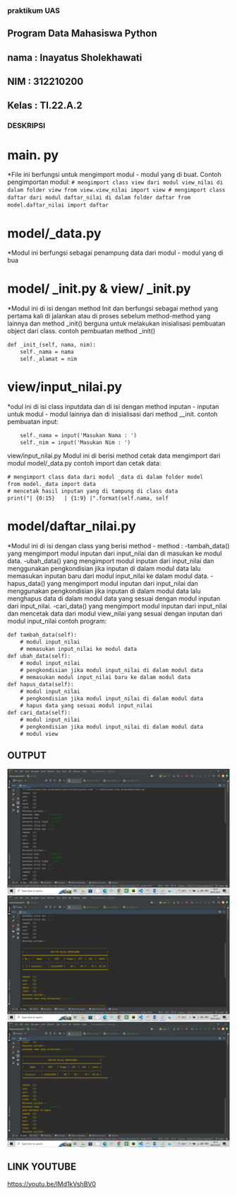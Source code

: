 ### praktikum UAS
## Program Data Mahasiswa Python

## nama     : Inayatus Sholekhawati
## NIM      : 312210200
## Kelas    : TI.22.A.2

### DESKRIPSI
# main. py
*File ini berfungsi untuk mengimport modul - modul yang di buat.
    Contoh pengimportan modul:
    ```
    # mengimport class view dari modul view_nilai di dalam folder view
    from view.view_nilai import view
    # mengimport class daftar dari modul daftar_nilai di dalam folder daftar
    from model.daftar_nilai import daftar
    ```
# model/_data.py
*Modul ini berfungsi sebagai penampung data dari modul - modul yang di bua

# model/ _init.py & view/ _init.py
*Modul ini di isi dengan method Init dan berfungsi sebagai method yang pertama kali di jalankan atau di proses sebelum method-method yang lainnya dan method _init() berguna untuk melakukan inisialisasi pembuatan object dari class.
    contoh pembuatan method _init()
```
def _init_(self, nama, nim):
    self._nama = nama
    self._alamat = nim
```

# view/input_nilai.py
*odul ini di isi class inputdata dan di isi dengan method inputan - inputan untuk modul - modul lainnya dan di inisialisasi dari method __init.
    contoh pembuatan input:
```
    self._nama = input('Masukan Nama : ')
    self._nim = input('Masukan Nim : ')
```
view/input_nilai.py
Modul ini di berisi method cetak data mengimport dari modul model/_data.py
contoh import dan cetak data:
```
# mengimport class data dari modul _data di dalam folder model
from model._data import data
# mencetak hasil inputan yang di tampung di class data
print("| {0:15}   | {1:9} |".format(self.nama, self
```

# model/daftar_nilai.py
*Modul ini di isi dengan class yang berisi method - method :
    -tambah_data() yang mengimport modul inputan dari input_nilai dan di masukan ke modul data.
    -ubah_data() yang mengimport modul inputan dari input_nilai dan menggunakan pengkondisian jika inputan di dalam modul data lalu memasukan  inputan baru dari modul input_nilai ke dalam modul data.
    -hapus_data() yang mengimport modul inputan dari input_nilai dan menggunakan pengkondisian jika inputan di dalam modul data lalu menghapus data di dalam modul data yang sesuai dengan modul inputan dari input_nilai.
    -cari_data() yang mengimport modul inputan dari input_nilai dan mencetak data dari modul view_nilai yang sesuai dengan inputan dari modul input_nilai contoh program:

```
def tambah_data(self):
    # modul input_nilai
    # memasukan input_nilai ke modul data
def ubah_data(self):
    # modul input_nilai
    # pengkondisian jika modul input_nilai di dalam modul data
    # memasukan modul input_nilai baru ke dalam modul data
def hapus_data(self):
    # modul input_nilai
    # pengkondisian jika modul input_nilai di dalam modul data
    # hapus data yang sesuai modul input_nilai
def cari_data(self):
    # modul input_nilai
    # pengkondisian jika modul input_nilai di dalam modul data
    # modul view
```
## OUTPUT
![gambar](foto/haruti1.png)
![gambar](foto/haruto2.png)
![gambar](foto/haruto3.png)

## LINK YOUTUBE
https://youtu.be/lMd1kVshBV0